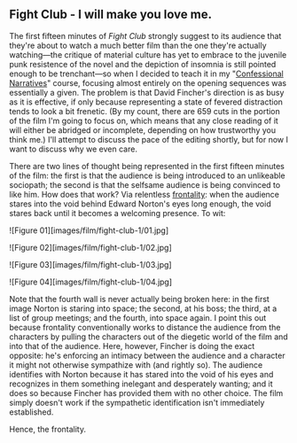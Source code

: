 ## Fight Club - I will make you love me.

The first fifteen minutes of *Fight Club* strongly suggest to its audience that they're about to watch a much better film than the one they're actually watching—the critique of material culture has yet to embrace to the juvenile punk resistence of the novel and the depiction of insomnia is still pointed enough to be trenchant—so when I decided to teach it in my "[Confessional Narratives](http://acephalous.typepad.com/acephalous/2010/07/fall-comics-courses-american-manga-and-coming-of-age.html)" course, focusing almost entirely on the opening sequences was essentially a given.  The problem is that David Fincher's direction is as busy as it is effective, if only because representing a state of fevered distraction tends to look a bit frenetic.  (By my count, there are 659 cuts in the portion of the film I'm going to focus on, which means that any close reading of it will either be abridged or incomplete, depending on how trustworthy you think me.)  I'll attempt to discuss the pace of the editing shortly, but for now I want to discuss why we even care.

There are two lines of thought being represented in the first fifteen minutes of the film: the first is that the audience is being introduced to an unlikeable sociopath; the second is that the selfsame audience is being convinced to like him.  How does that work?  Via relentless [frontality](http://classes.yale.edu/film-analysis/htmfiles/mise-en-scene.htm#54569): when the audience stares into the void behind Edward Norton's eyes long enough, the void stares back until it becomes a welcoming presence.  To wit:

![Figure 01][images/film/fight-club-1/01.jpg]

![Figure 02][images/film/fight-club-1/02.jpg]

![Figure 03][images/film/fight-club-1/03.jpg]

![Figure 04][images/film/fight-club-1/04.jpg]

Note that the fourth wall is never actually being broken here: in the first image Norton is staring into space; the second, at his boss; the third, at a list of group meetings; and the fourth, into space again.  I point this out because frontality conventionally works to distance the audience from the characters by pulling the characters out of the diegetic world of the film and into that of the audience.  Here, however, Fincher is doing the exact opposite: he's enforcing an intimacy between the audience and a character it might not otherwise sympathize with (and rightly so).  The audience identifies with Norton because it has stared into the void of his eyes and recognizes in them something inelegant and desperately wanting; and it does so because Fincher has provided them with no other choice.  The film simply doesn't work if the sympathetic identification isn't immediately established.

Hence, the frontality.
